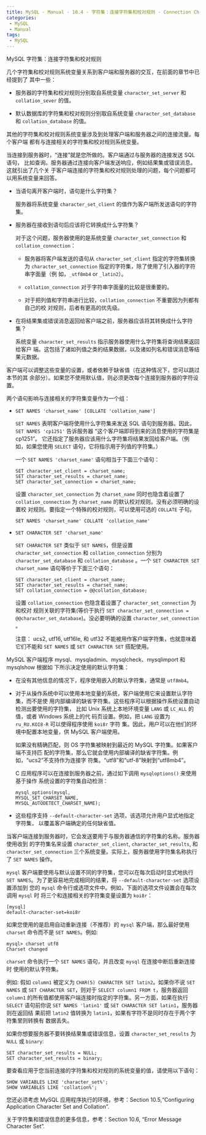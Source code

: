```yaml
---
title: MySQL - Manual - 10.4 - 字符集：连接字符集和校对规则 - Connection Character Sets and Collations
categories: 
 - MySQL
 - Manual
tags: 
 - MySQL
---
```


MySQL 字符集：连接字符集和校对规则

<!--more-->

几个字符集和校对规则系统变量关系到客户端和服务器的交互，在前面的章节中已经提到了
其中一些：

* 服务器的字符集和校对规则分别取自系统变量 `character_set_server` 和
  `collation_sever` 的值。

* 默认数据库的字符集和校对规则分别取自系统变量 `character_set_database` 和
  `collation_database` 的值。

其他的字符集和校对规则系统变量涉及到处理客户端和服务器之间的连接流量。每个客户端
都有与连接相关的字符集和校对规则系统变量。

当连接到服务器时，“连接”就是您所做的。客户端通过与服务器的连接发送 SQL 语句，
比如查询。服务器通过连接向客户端发送响应，例如结果集或错误消息。这就引出了几个关
于客户端连接的字符集和校对规则处理的问题，每个问题都可以用系统变量来回答。

* 当语句离开客户端时，语句是什么字符集？

  服务器将系统变量 `character_set_client` 的值作为客户端所发送语句的字符集。

* 服务器在接收到语句后应该将它转换成什么字符集？

  对于这个问题，服务器使用的是系统变量 `character_set_connection` 和
  `collation_connection`：

  * 服务器将客户端发送的语句从 `character_set_client` 指定的字符集转换为
    `character_set_connection` 指定的字符集，除了使用了引入器的字符串字面量（例
    如，`_utf8mb4` or `_latin2`）。

  * `collation_connection` 对于字符串字面量的比较是很重要的。

  * 对于把列值和字符串进行比较，`collation_connection` 不重要因为列都有自己的校
    对规则，后者有更高的优先级。

* 在将结果集或错误消息返回给客户端之前，服务器应该将其转换成什么字符集？

  系统变量 `character_set_results` 指示服务器使用什么字符集将查询结果返回给客户
  端。这包括了诸如列值之类的结果数据，以及诸如列名和错误消息等结果元数据。

客户端可以调整这些变量的设置，或者依赖于缺省值（在这种情况下，您可以跳过本节的其
余部分）。如果您不使用默认值，则必须更改每个连接到服务器的字符设置。

两个语句影响与连接相关的字符集变量作为一个组：

* `SET NAMES 'charset_name' [COLLATE 'collation_name']`

  `SET NAMES` 表明客户端将使用什么字符集来发送 SQL 语句到服务器。因此，`SET
  NAMES 'cp1251'` 告诉服务器 “这个客户端即将到来的消息使用的字符集是 cp1251”。
  它还指定了服务器应该用什么字符集将结果发回给客户端。（例如，如果您使用
  `SELECT` 语句，它将指示用于列值的字符集。）

  一个 `SET NAMES 'charset_name'` 语句相当于下面三个语句：
    ```
    SET character_set_client = charset_name;
    SET character_set_results = charset_name;
    SET character_set_connection = charset_name;
    ```

  设置 `character_set_connection` 为 `charset_name` 同时也隐含着设置了
  `collation_connection` 为 `charset_name` 的默认校对规则。没有必须明确的设置校
  对规则。要指定一个特殊的校对规则，可以使用可选的 `COLLATE` 子句。
    ```
    SET NAMES 'charset_name' COLLATE 'collation_name'
    ```

* `SET CHARACTER SET 'charset_name'`

  `SET CHARACTER SET` 类似于 `SET NAMES`，但是设置 `character_set_connection` 和
  `collation_connection` 分别为 `character_set_database` 和 `collation_database`
  。一个 `SET CHARACTER SET charset_name` 语句等价于下面三个语句：
    ```
    SET character_set_client = charset_name;
    SET character_set_results = charset_name;
    SET collation_connection = @@collation_database;
    ```

  设置 `collation_connection` 也隐含着设置了 `character_set_connection` 为和校对
  规则关联的字符集(等价于执行 `SET character_set_connection =
  @@character_set_database`)。没必要明确的设置 `character_set_connection` 。

  注意：
  ucs2, utf16, utf16le, 和 utf32 不能被用作客户端字符集，也就意味着它们不能和
  `SET NAMES` 或 `SET CHARACTER SET` 搭配使用。

MySQL 客户端程序 mysql、mysqladmin、mysqlcheck、mysqlimport 和 mysqlshow 根据如
下所示决定使用的默认字符集：

* 在没有其他信息的情况下，程序使用嵌入的默认字符集，通常是 `utf8mb4`。

* 对于从操作系统中可以使用本地变量的系统，客户端使用它来设置默认字符集，而不是使
  用内部编译的缺省字符集。这些程序可以根据操作系统设置自动检测出要使用的字符集，
  比如 Unix 系统上本地环境变量 `LANG` 或 `LC_ALL` 的值，或者 Windows 系统上的代
  码页设置。例如，把 `LANG` 设置为 `ru_RU.KOI8-R` 可以使得程序使用 `koi8r` 字符
  集。因此，用户可以在他们的环境中配置本地变量，供 MySQL 客户端使用。

  如果没有精确匹配，则 OS 字符集被映射到最近的 MySQL 字符集。如果客户端不支持匹
  配的字符集，那么它就会使用内部编译的缺省字符集。例如，“ucs2”不支持作为连接字
  符集。“utf8”和“utf-8”映射到“utf8mb4”。

  C 应用程序可以在连接到服务器之前，通过如下调用 `mysqloptions()` 来使用基于操作
  系统设置的字符集自动检测：
    ```
    mysql_options(mysql,
    MYSQL_SET_CHARSET_NAME,
    MYSQL_AUTODETECT_CHARSET_NAME);
    ```
* 这些程序支持 `--default-character-set` 选项，该选项允许用户显式地指定字符集，
  以覆盖客户端确定的任何缺省值。

当客户端连接到服务器时，它会发送要用于与服务器通信的字符集的名称。服务器使用收到
的字符集名来设置 `character_set_client`, `character_set_results`, 和
`character_set_connection` 三个系统变量。实际上，服务器使用字符集名称执行了 `SET
NAMES` 操作。

`mysql` 客户端要使用与默认设置不同的字符集，您可以在每次启动时显式地执行 `SET
NAMES`。为了更容易地完成相同的结果，将 `--default-character-set` 选项设置添加到
您的 `mysql` 命令行或选项文件中。例如，下面的选项文件设置会在每次调用 `mysql` 时
将三个和连接相关的字符集变量设置为 `koi8r`：
```
[mysql]
default-character-set=koi8r
```

如果您使用的是启用自动重新连接（不推荐）的 `mysql` 客户端，那么最好使用
`charset` 命令而不是 `SET NAMES`。例如:
```
mysql> charset utf8
Charset changed
```
`charset` 命令执行一个 `SET NAMES` 语句，并且改变 `mysql` 在连接中断后重新连接时
使用的默认字符集。

例如: 假如 `column1` 被定义为 `CHAR(5) CHARACTER SET latin2`。如果你不说 `SET
NAMES` 或 `SET CHARACTER SET`，则对于 `SELECT column1 FROM t`，服务器返回
`column1` 的所有值都使用客户端连接时指定的字符集。另一方面，如果在执行 `SELECT`
语句前你说 `SET NAMES 'latin1'` 或 `SET CHARACTER SET latin1`，服务器则在返回结
果前把 `latin2` 值转换为 `latin1`，如果有字符不是同时存在于两个字符集里则转换有
数据丢失。

如果你想要服务器不要转换结果集或错误信息，设置 `character_set_results` 为 `NULL`
或 `binary`:
```
SET character_set_results = NULL;
SET character_set_results = binary;
```

要查看应用于您当前连接的字符集和校对规则的系统变量的值，请使用以下语句：
```
SHOW VARIABLES LIKE 'character_set%';
SHOW VARIABLES LIKE 'collation%';
```

您还必须考虑 MySQL 应用程序执行的环境，参考：Section 10.5,“Configuring
Application Character Set and Collation”.

关于字符集和错误信息的更多信息，参考：Section 10.6, “Error Message Character
Set”.
